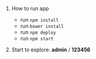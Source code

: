 1. How to run app

    + run `npm install`
    + run `bower install`
    + run `npm deploy`
    + run `npm start`

3. Start to explore: **admin** / **123456**